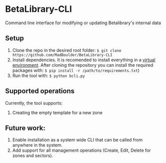 # BetaLibrary-CLI
Command line interface for modifying or updating Betalibrary's internal data

## Setup

1. Clone the repo in the desired root folder: `$ git clone https://github.com/MadBoulder/BetaLibrary-CLI`
2. Install dependencies. It is recomended to install everything in a [virtual environment](https://virtualenv.pypa.io/en/latest/). After cloning the repository you can install the required packages with: `$ pip install -r /path/to/requirements.txt`)
3. Run the tool with: `$ python bcli.py`

## Supported operations

Currently, the tool supports:

1. Creating the empty template for a new zone

## Future work:

1. Enable installation as a system wide CLI that can be called from anywhere in the system.
2. Add support for all management operations (Create, Edit, Delete for zones and sectors).